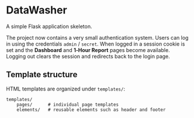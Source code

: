 # DataWasher

A simple Flask application skeleton.

The project now contains a very small authentication system.  Users can log in
using the credentials `admin` / `secret`.  When logged in a session cookie is
set and the **Dashboard** and **1‑Hour Report** pages become available.  Logging
out clears the session and redirects back to the login page.

## Template structure

HTML templates are organized under `templates/`:

```
templates/
    pages/      # individual page templates
    elements/   # reusable elements such as header and footer
```
